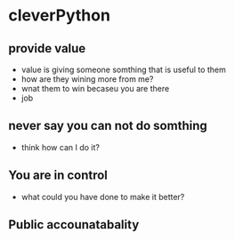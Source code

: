 # cleverPython

## provide value
- value is giving someone somthing that is useful to them
- how are they wining more from me?
- wnat them to win becaseu you are there
- job
## never say you can not do somthing
- think how can I do it?

## You are in control
- what could you have done to make it better?

## Public accounatabality
